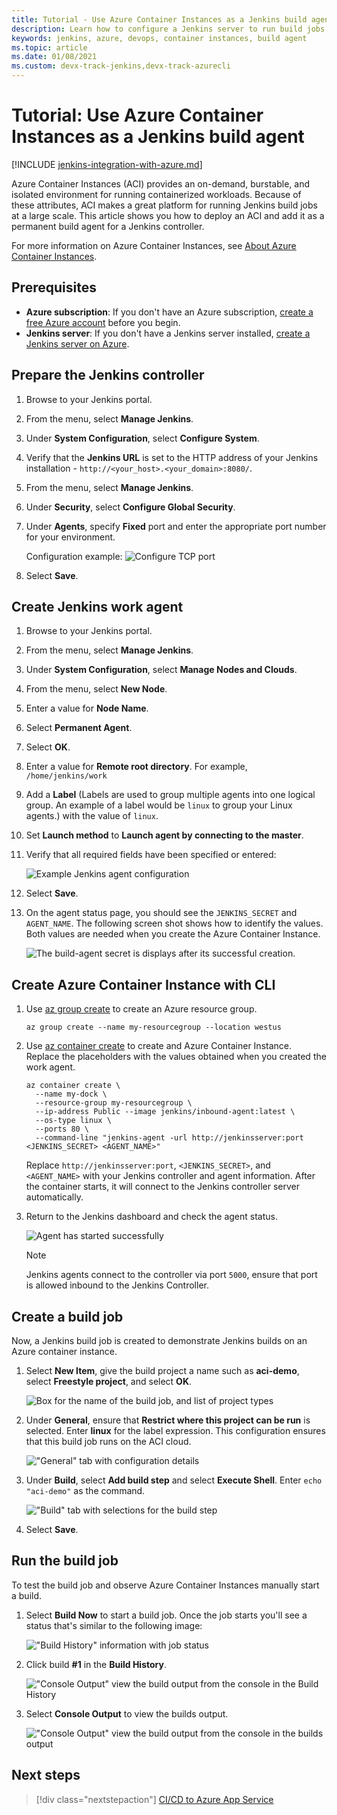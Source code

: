 ```yaml
---
title: Tutorial - Use Azure Container Instances as a Jenkins build agent
description: Learn how to configure a Jenkins server to run build jobs in Azure Container Instances
keywords: jenkins, azure, devops, container instances, build agent
ms.topic: article
ms.date: 01/08/2021
ms.custom: devx-track-jenkins,devx-track-azurecli
---
```


# Tutorial: Use Azure Container Instances as a Jenkins build agent

[!INCLUDE [jenkins-integration-with-azure.md](includes/jenkins-integration-with-azure.md)]

Azure Container Instances (ACI) provides an on-demand, burstable, and isolated environment for running containerized workloads. Because of these attributes, ACI makes a great platform for running Jenkins build jobs at a large scale. This article shows you how to deploy an ACI and add it as a permanent build agent for a Jenkins controller.

For more information on Azure Container Instances, see [About Azure Container Instances](/azure/container-instances/container-instances-overview).

## Prerequisites

- **Azure subscription**: If you don't have an Azure subscription, [create a free Azure account](https://azure.microsoft.com/free/?ref=microsoft.com&utm_source=microsoft.com&utm_medium=docs&utm_campaign=visualstudio) before you begin.
- **Jenkins server**: If you don't have a Jenkins server installed, [create a Jenkins server on Azure](./configure-on-linux-vm.md).

## Prepare the Jenkins controller

1. Browse to your Jenkins portal.

1. From the menu, select **Manage Jenkins**.

1. Under **System Configuration**, select **Configure System**.

1. Verify that the **Jenkins URL** is set to the HTTP address of your Jenkins installation - `http://<your_host>.<your_domain>:8080/`.

1. From the menu, select **Manage Jenkins**.

1. Under **Security**, select **Configure Global Security**.

1. Under **Agents**, specify **Fixed** port and enter the appropriate port number for your environment.

    Configuration example:
    ![Configure TCP port](./media/azure-container-instances-as-jenkins-build-agent/agent-port.png)

1. Select **Save**.

## Create Jenkins work agent

1. Browse to your Jenkins portal.

1. From the menu, select **Manage Jenkins**.

1. Under **System Configuration**, select **Manage Nodes and Clouds**.

1. From the menu, select **New Node**.

1. Enter a value for **Node Name**.

1. Select **Permanent Agent**.

1. Select **OK**.

1. Enter a value for **Remote root directory**. For example, `/home/jenkins/work`

1. Add a  **Label** (Labels are used to group multiple agents into one logical group. An example of a label would be `linux` to group your Linux agents.) with the value of `linux`.

1. Set **Launch method** to **Launch agent by connecting to the master**.

1. Verify that all required fields have been specified or entered:

    ![Example Jenkins agent configuration](./media/azure-container-instances-as-jenkins-build-agent/agent-config.png)

1. Select **Save**.

1. On the agent status page, you should see the `JENKINS_SECRET` and `AGENT_NAME`. The following screen shot shows how to identify the values. Both values are needed when you create the Azure Container Instance.

    ![The build-agent secret is displays after its successful creation.](./media/azure-container-instances-as-jenkins-build-agent/jenkins-secret.png)

## Create Azure Container Instance with CLI

1. Use [az group create](/cli/azure/group?#az-group-create) to create an Azure resource group.

      ```azurecli
      az group create --name my-resourcegroup --location westus
      ```

1. Use [az container create](/cli/azure/container#az-container-create) to create and Azure Container Instance. Replace the placeholders with the values obtained when you created the work agent.

    ```azurecli
    az container create \
      --name my-dock \
      --resource-group my-resourcegroup \
      --ip-address Public --image jenkins/inbound-agent:latest \
      --os-type linux \
      --ports 80 \
      --command-line "jenkins-agent -url http://jenkinsserver:port <JENKINS_SECRET> <AGENT_NAME>"
    ```

    Replace `http://jenkinsserver:port`, `<JENKINS_SECRET>`, and `<AGENT_NAME>` with your Jenkins controller and agent information. After the container starts, it will connect to the Jenkins controller server automatically.

1. Return to the Jenkins dashboard and check the agent status.

    ![Agent has started successfully](./media/azure-container-instances-as-jenkins-build-agent/agent-start.png)

    > [!NOTE]
    > Jenkins agents connect to the controller via port `5000`, ensure that port is allowed inbound to the Jenkins Controller.

## Create a build job

Now, a Jenkins build job is created to demonstrate Jenkins builds on an Azure container instance.

1. Select **New Item**, give the build project a name such as **aci-demo**, select **Freestyle project**, and select **OK**.

   ![Box for the name of the build job, and list of project types](./media/azure-container-instances-as-jenkins-build-agent/jenkins-new-job.png)

1. Under **General**, ensure that **Restrict where this project can be run** is selected. Enter **linux** for the label expression. This configuration ensures that this build job runs on the ACI cloud.

   !["General" tab with configuration details](./media/azure-container-instances-as-jenkins-build-agent/jenkins-job-01.png)

1. Under **Build**, select **Add build step** and select **Execute Shell**. Enter `echo "aci-demo"` as the command.

   !["Build" tab with selections for the build step](./media/azure-container-instances-as-jenkins-build-agent/jenkins-job-02.png)

1. Select **Save**.

## Run the build job

To test the build job and observe Azure Container Instances manually start a build.

1. Select **Build Now** to start a build job. Once the job starts you'll see a status that's similar to the following image:

   !["Build History" information with job status](./media/azure-container-instances-as-jenkins-build-agent/jenkins-job-status.png)

1. Click build **#1** in the **Build History**.

    !["Console Output" view the build output from the console in the Build History](./media/azure-container-instances-as-jenkins-build-agent/build-history.png)

1. Select **Console Output** to view the builds output.

    !["Console Output" view the build output from the console in the builds output](./media/azure-container-instances-as-jenkins-build-agent/build-console-output.png)

## Next steps

> [!div class="nextstepaction"]
> [CI/CD to Azure App Service](/azure/jenkins/tutorial-jenkins-deploy-web-app-azure-app-service)